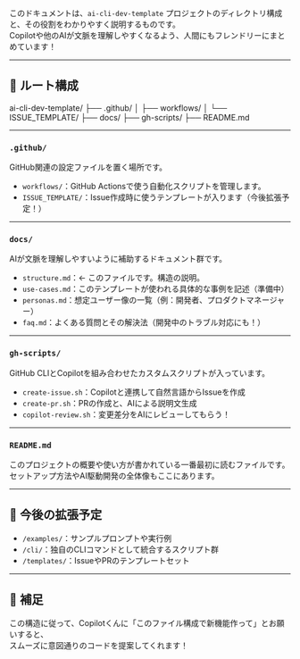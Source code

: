 このドキュメントは、`ai-cli-dev-template` プロジェクトのディレクトリ構成と、その役割をわかりやすく説明するものです。  
Copilotや他のAIが文脈を理解しやすくなるよう、人間にもフレンドリーにまとめています！

---

## 📁 ルート構成

ai-cli-dev-template/
├── .github/
│   ├── workflows/
│   └── ISSUE_TEMPLATE/
├── docs/
├── gh-scripts/
├── README.md

---

### `.github/`

GitHub関連の設定ファイルを置く場所です。

- `workflows/`：GitHub Actionsで使う自動化スクリプトを管理します。
- `ISSUE_TEMPLATE/`：Issue作成時に使うテンプレートが入ります（今後拡張予定！）

---

### `docs/`

AIが文脈を理解しやすいように補助するドキュメント群です。

- `structure.md`：← このファイルです。構造の説明。
- `use-cases.md`：このテンプレートが使われる具体的な事例を記述（準備中）
- `personas.md`：想定ユーザー像の一覧（例：開発者、プロダクトマネージャー）
- `faq.md`：よくある質問とその解決法（開発中のトラブル対応にも！）

---

### `gh-scripts/`

GitHub CLIとCopilotを組み合わせたカスタムスクリプトが入っています。

- `create-issue.sh`：Copilotと連携して自然言語からIssueを作成
- `create-pr.sh`：PRの作成と、AIによる説明文生成
- `copilot-review.sh`：変更差分をAIにレビューしてもらう！

---

### `README.md`

このプロジェクトの概要や使い方が書かれている一番最初に読むファイルです。  
セットアップ方法やAI駆動開発の全体像もここにあります。

---

## 🔮 今後の拡張予定

- `/examples/`：サンプルプロンプトや実行例
- `/cli/`：独自のCLIコマンドとして統合するスクリプト群
- `/templates/`：IssueやPRのテンプレートセット

---

## 🎀 補足

この構造に従って、Copilotくんに「このファイル構成で新機能作って」とお願いすると、  
スムーズに意図通りのコードを提案してくれます！



